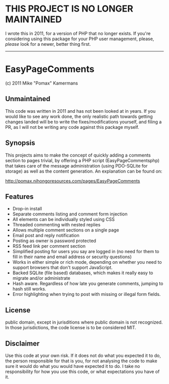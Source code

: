 # THIS PROJECT IS NO LONGER MAINTAINED

I wrote this in 2011, for a version of PHP that no longer exists. If you're considering using this package for your PHP user management, please, *please* look for a newer, better thing first.

---

# EasyPageComments

(c) 2011 Mike "Pomax" Kamermans

## Unmaintained

This code was written in 2011 and has not been looked at
in years. If you would like to see any work done, the
only realistic path towards getting changes landed will
be to write the fixes/modifications yourself, and filing
a PR, as I will not be writing any code against this
package myself.

## Synopsis

This projects aims to make the concept of quickly adding a
comments section to pages trivial, by offering a PHP script
(EasyPageCommentsphp) that takes care of the message
administration (using PDO-SQLite for storage) as well as
the content generation. An explanation can be found on:

  http://pomax.nihongoresources.com/pages/EasyPageComments

## Features

- Drop-in install
- Separate comments listing and comment form injection
- All elements can be individually styled using CSS
- Threaded commenting with nested replies
- Allows multiple comment sections on a single page
- Email post and reply notification
- Posting as owner is password protected
- RSS feed link per comment section
- Simplified posting for users you say are logged in
  (no need for them to fill in their name and email
  address or security questions)
- Works in either simple or rich mode, depending on
  whether you need to support browsers that don't support
  JavaScript.
- Backed SQLite (file based) databases, which makes it
  really easy to migrate and/or administrate
- Hash aware. Regardless of how late you generate comments,
  jumping to hash still works.
- Error highlighting when trying to post with missing
  or illegal form fields.


## License

public domain, except in jurisditions where public
domain is not recognized. In those jurisdictions,
the code license is to be considered MIT.

## Disclaimer

Use this code at your own risk. If it does not do
what you expected it to do, the person responsible
for that is you, for not analysing the code to make
sure it would do what you would have expected it to
do. I take no responsibility for how you use this
code, or what expectations you have of it.
